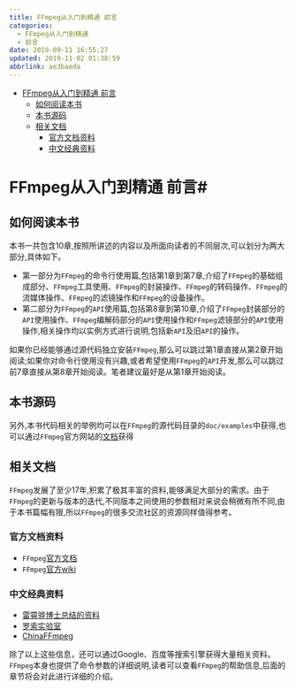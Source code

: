 ```yaml
---
title: FFmpeg从入门到精通 前言
categories: 
  - FFmpeg从入门到精通
  - 前言
date: 2019-09-11 16:55:27
updated: 2019-11-02 01:38:59
abbrlink: ae3baeda
---
```

- [FFmpeg从入门到精通 前言](/ReadingNotes/ae3baeda/#FFmpeg从入门到精通-前言)
    - [如何阅读本书](/ReadingNotes/ae3baeda/#如何阅读本书)
    - [本书源码](/ReadingNotes/ae3baeda/#本书源码)
    - [相关文档](/ReadingNotes/ae3baeda/#相关文档)
        - [官方文档资料](/ReadingNotes/ae3baeda/#官方文档资料)
        - [中文经典资料](/ReadingNotes/ae3baeda/#中文经典资料)

<!--more-->
<script src="https://cdn.bootcss.com/jquery/3.4.0/jquery.slim.min.js"></script>
<script>$(document).ready(function () {$(".post-body > ul:nth-child(1)").hide();});</script>

<!--end-->
<!--SSTStart-->
# FFmpeg从入门到精通 前言#
## 如何阅读本书 ##
本书一共包含10章,按照所讲述的内容以及所面向读者的不同层次,可以划分为两大部分,具体如下。
- 第一部分为`FFmpeg`的命令行使用篇,包括第1章到第7章,介绍了`FFmpeg`的基础组成部分、`FFmpeg`工具使用、`FFmpeg`的封装操作、`FFmpeg`的转码操作、`FFmpeg`的流媒体操作、`FFmpeg`的滤镜操作和`FFmpeg`的设备操作。
- 第二部分为`FFmpeg`的`API`使用篇,包括第8章到第10章,介绍了`FFmpeg`封装部分的`API`使用操作、`FFmpeg`编解码部分的`API`使用操作和`FFmpeg`滤镜部分的`API`使用操作,相关操作均以实例方式进行说明,包括新`API`及旧`API`的操作。

如果你已经能够通过源代码独立安装`FFmpeg`,那么可以跳过第1章直接从第2章开始阅读;如果你对命令行使用没有兴趣,或者希望使用`FFmpeg`的`API`开发,那么可以跳过前7章直接从第8章开始阅读。笔者建议最好是从第1章开始阅读。

## 本书源码 ##
另外,本书代码相关的举例均可以在`FFmpeg`的源代码目录的`doc/examples`中获得,也可以通过`FFmpeg`官方网站的[文档](https://ffmpeg.org/doxygen/trunk/examples.html)获得
## 相关文档 ##
`FFmpeg`发展了至少17年,积累了极其丰富的资料,能够满足大部分的需求。由于`FFmpeg`的更新与版本的迭代,不同版本之间使用的参数相对来说会稍微有所不同,由于本书篇幅有限,所以`FFmpeg`的很多交流社区的资源同样值得参考。
### 官方文档资料 ###
- `FFmpeg`[官方文档](http://ffmpeg.org/documentation.html)
- `FFmpeg`[官方wiki](https://trac.ffmpeg.org)

### 中文经典资料 ###
- [雷霄骅博士总结的资料](http://blog.csdn.net/leixiaohua1020)
- [罗索实验室](http://www.rosoo.net)
- [ChinaFFmpeg](http://bbs.chinaffmpeg.com)

除了以上这些信息，还可以通过Google、百度等搜索引擎获得大量相关资料。
`FFmpeg`本身也提供了命令参数的详细说明,读者可以查看`FFmpeg`的帮助信息,后面的章节将会对此进行详细的介绍。
<!--SSTStop-->

